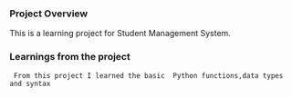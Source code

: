 ### Project Overview

 This is a learning project for Student Management System.


### Learnings from the project

     From this project I learned the basic  Python functions,data types and syntax


